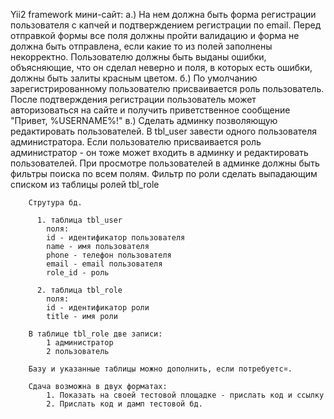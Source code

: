 Yii2 framework мини-сайт:
          а.) На нем должна быть форма регистрации пользователя с капчей и подтверждением регистрации по email. Перед отправкой формы все поля должны пройти валидацию и форма не должна быть отправлена, если какие то из полей заполнены некорректно. Пользователю должны быть выданы ошибки, объясняющие, что он сделал неверно и поля, в которых есть ошибки, должны быть залиты красным цветом.
          б.) По умолчанию зарегистрированному пользователю присваивается роль пользователь. После подтверждения регистрации пользователь может авторизоваться на сайте и получить приветственное сообщение "Привет, %USERNAME%!"
          в.) Сделать админку позволяющую редактировать пользователей. В tbl_user завести одного пользователя администратора. Если пользователю присваивается роль администратор - он тоже может входить в админку и редактировать пользователей. При просмотре пользователей в админке должны быть фильтры поиска по всем полям. Фильтр по роли сделать выпадающим списком из таблицы ролей tbl_role

        Струтура бд.

          1. таблица tbl_user
            поля:
            id - идентификатор пользователя
            name - имя пользователя
            phone - телефон пользователя
            email - email пользователя
            role_id - роль

          2. таблица tbl_role
            поля:
            id - идентификатор роли
            title - имя роли

        В таблице tbl_role две записи:
            1 администратор
            2 пользователь

        Базу и указанные таблицы можно дополнить, если потребуетс¤.

        Сдача возможна в двух форматах:
            1. Показать на своей тестовой площадке - прислать код и ссылку
            2. Прислать код и дамп тестовой бд.
